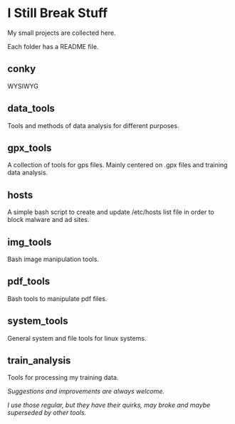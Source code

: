 
# I Still Break Stuff

My small projects are collected here.

Each folder has a README file.


## conky
WYSIWYG

## data_tools
Tools and methods of data analysis for different purposes.

## gpx_tools
A collection of tools for gps files. Mainly centered on .gpx files and training data analysis.

## hosts
A simple bash script to create and update /etc/hosts list file in order to block malware and ad sites.

## img_tools
Bash image manipulation tools.

## pdf_tools
Bash tools to manipulate pdf files.

## system_tools
General system and file tools for linux systems.

## train_analysis
Tools for processing my training data.




*Suggestions and improvements are always welcome.*

*I use those regular, but they have their quirks, may broke and maybe superseded by other tools.*
